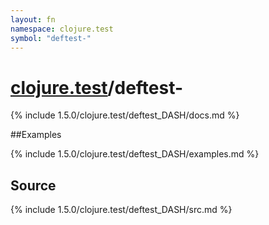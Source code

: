 ```yaml
---
layout: fn
namespace: clojure.test
symbol: "deftest-"
---
```


# [clojure.test](../)/deftest-

{% include 1.5.0/clojure.test/deftest_DASH/docs.md %}

##Examples

{% include 1.5.0/clojure.test/deftest_DASH/examples.md %}
## Source
{% include 1.5.0/clojure.test/deftest_DASH/src.md %}

